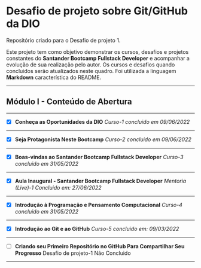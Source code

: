 # Desafio de projeto sobre Git/GitHub da DIO
Repositório criado para o Desafio de projeto 1.

Este projeto tem como objetivo demonstrar os cursos, desafios e projetos constantes do **Santander Bootcamp Fullstack Developer** e acompanhar a evolução de sua realização pelo autor.
Os cursos e desafios quando concluidos serão atualizados neste quadro. 
Foi utilizada a linguagem **Markdown** característica do README.
***
## Módulo I - Conteúdo de Abertura
***
- [X] **Conheça as Oportunidades da DIO**  *Curso-1 concluido em 09/06/2022*
***
- [X] **Seja Protagonista Neste Bootcamp**  *Curso-2 concluido em 09/06/2022* 
***			
- [X] **Boas-vindas ao Santander Bootcamp Fullstack Developer**  *Curso-3 concluido em 31/05/2022*
***
- [X] **Aula Inaugural - Santander Bootcamp Fullstack Developer**  *Mentoria (Live)-1 Concluido em: 27/06/2022* 
***
- [X] **Introdução à Programação e Pensamento Computacional**  *Curso-4 concluido em 31/05/2022*
***
- [X] **Introdução ao Git e ao GitHub**  *Curso-5 concluido em: 09/03/2022* 
***
- [ ] **Criando seu Primeiro Repositório no GitHub Para Compartilhar Seu Progresso**  Desafio de projeto-1	Não Concluido 			
***









